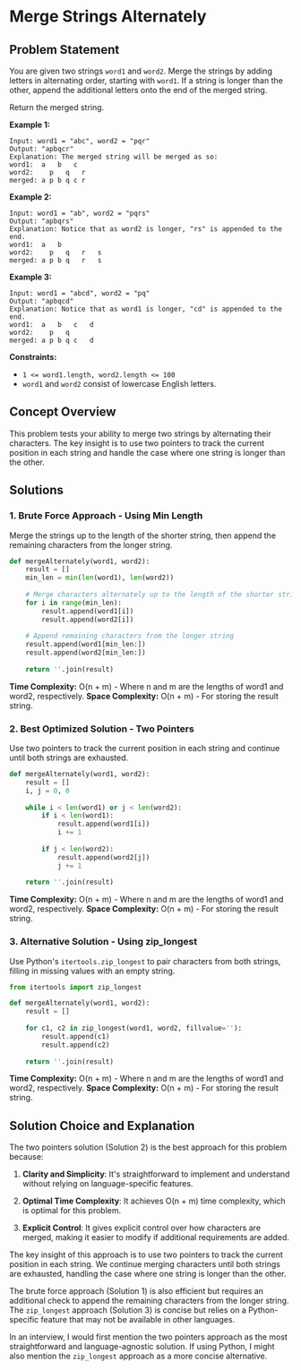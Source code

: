 # Merge Strings Alternately

## Problem Statement

You are given two strings `word1` and `word2`. Merge the strings by adding letters in alternating order, starting with `word1`. If a string is longer than the other, append the additional letters onto the end of the merged string.

Return the merged string.

**Example 1:**
```
Input: word1 = "abc", word2 = "pqr"
Output: "apbqcr"
Explanation: The merged string will be merged as so:
word1:  a   b   c
word2:    p   q   r
merged: a p b q c r
```

**Example 2:**
```
Input: word1 = "ab", word2 = "pqrs"
Output: "apbqrs"
Explanation: Notice that as word2 is longer, "rs" is appended to the end.
word1:  a   b 
word2:    p   q   r   s
merged: a p b q   r   s
```

**Example 3:**
```
Input: word1 = "abcd", word2 = "pq"
Output: "apbqcd"
Explanation: Notice that as word1 is longer, "cd" is appended to the end.
word1:  a   b   c   d
word2:    p   q 
merged: a p b q c   d
```

**Constraints:**
- `1 <= word1.length, word2.length <= 100`
- `word1` and `word2` consist of lowercase English letters.

## Concept Overview

This problem tests your ability to merge two strings by alternating their characters. The key insight is to use two pointers to track the current position in each string and handle the case where one string is longer than the other.

## Solutions

### 1. Brute Force Approach - Using Min Length

Merge the strings up to the length of the shorter string, then append the remaining characters from the longer string.

```python
def mergeAlternately(word1, word2):
    result = []
    min_len = min(len(word1), len(word2))
    
    # Merge characters alternately up to the length of the shorter string
    for i in range(min_len):
        result.append(word1[i])
        result.append(word2[i])
    
    # Append remaining characters from the longer string
    result.append(word1[min_len:])
    result.append(word2[min_len:])
    
    return ''.join(result)
```

**Time Complexity:** O(n + m) - Where n and m are the lengths of word1 and word2, respectively.
**Space Complexity:** O(n + m) - For storing the result string.

### 2. Best Optimized Solution - Two Pointers

Use two pointers to track the current position in each string and continue until both strings are exhausted.

```python
def mergeAlternately(word1, word2):
    result = []
    i, j = 0, 0
    
    while i < len(word1) or j < len(word2):
        if i < len(word1):
            result.append(word1[i])
            i += 1
        
        if j < len(word2):
            result.append(word2[j])
            j += 1
    
    return ''.join(result)
```

**Time Complexity:** O(n + m) - Where n and m are the lengths of word1 and word2, respectively.
**Space Complexity:** O(n + m) - For storing the result string.

### 3. Alternative Solution - Using zip_longest

Use Python's `itertools.zip_longest` to pair characters from both strings, filling in missing values with an empty string.

```python
from itertools import zip_longest

def mergeAlternately(word1, word2):
    result = []
    
    for c1, c2 in zip_longest(word1, word2, fillvalue=''):
        result.append(c1)
        result.append(c2)
    
    return ''.join(result)
```

**Time Complexity:** O(n + m) - Where n and m are the lengths of word1 and word2, respectively.
**Space Complexity:** O(n + m) - For storing the result string.

## Solution Choice and Explanation

The two pointers solution (Solution 2) is the best approach for this problem because:

1. **Clarity and Simplicity**: It's straightforward to implement and understand without relying on language-specific features.

2. **Optimal Time Complexity**: It achieves O(n + m) time complexity, which is optimal for this problem.

3. **Explicit Control**: It gives explicit control over how characters are merged, making it easier to modify if additional requirements are added.

The key insight of this approach is to use two pointers to track the current position in each string. We continue merging characters until both strings are exhausted, handling the case where one string is longer than the other.

The brute force approach (Solution 1) is also efficient but requires an additional check to append the remaining characters from the longer string. The `zip_longest` approach (Solution 3) is concise but relies on a Python-specific feature that may not be available in other languages.

In an interview, I would first mention the two pointers approach as the most straightforward and language-agnostic solution. If using Python, I might also mention the `zip_longest` approach as a more concise alternative.
